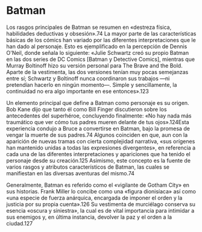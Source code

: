 # Batman

Los rasgos principales de Batman se resumen en «destreza física, habilidades deductivas y obsesión».74​ La mayor parte de las características básicas de los cómics han variado por las diferentes interpretaciones que le han dado al personaje. Esto es ejemplificado en la percepción de Dennis O'Neil, donde señala lo siguiente: «Julie Schwartz creó su propio Batman en las dos series de DC Comics [Batman y Detective Comics], mientras que Murray Boltinoff hizo su versión personal para The Brave and the Bold. Aparte de la vestimenta, las dos versiones tenían muy pocas semejanzas entre sí; Schwartz y Boltinoff nunca coordinaron sus trabajos —ni pretendían hacerlo en ningún momento—. Simple y sencillamente, la continuidad no era algo importante en ese entonces».123​

Un elemento principal que define a Batman como personaje es su origen. Bob Kane dijo que tanto él como Bill Finger discutieron sobre los antecedentes del superhéroe, concluyendo finalmente: «No hay nada más traumático que ver cómo tus padres mueren delante de tus ojos».124​ Esta experiencia condujo a Bruce a convertirse en Batman, bajo la promesa de vengar la muerte de sus padres.74​ Algunos coinciden en que, aun con la aparición de nuevas tramas con cierta complejidad narrativa, «sus orígenes han mantenido unidas a todas las expresiones divergentes», en referencia a cada una de las diferentes interpretaciones y apariciones que ha tenido el personaje desde su creación.125​ Asimismo, este concepto es la fuente de varios rasgos y atributos característicos de Batman, las cuales se manifiestan en las diversas aventuras del mismo.74​

Generalmente, Batman es referido como el «vigilante de Gotham City» en sus historias. Frank Miller lo concibe como una «figura dionisíaca» así como «una especie de fuerza anárquica, encargada de imponer el orden y la justicia por su propia cuenta».126​ Su vestimenta de murciélago conserva su esencia «oscura y siniestra», la cual es de vital importancia para intimidar a sus enemigos y, en última instancia, devolver la paz y el orden a la ciudad.127​

